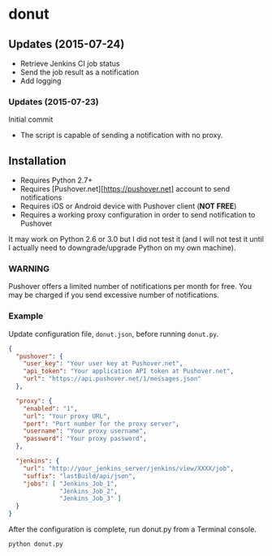 # donut

## Updates (2015-07-24)

- Retrieve Jenkins CI job status
- Send the job result as a notification
- Add logging

### Updates (2015-07-23)

Initial commit

- The script is capable of sending a notification with no proxy.

## Installation

- Requires Python 2.7+
- Requires [Pushover.net][https://pushover.net] account to send notifications
- Requires iOS or Android device with Pushover client (__NOT FREE__)
- Requires a working proxy configuration in order to send notification to Pushover

It may work on Python 2.6 or 3.0 but I did not test it (and I will not test it until I actually need to downgrade/upgrade Python on my own machine).

### WARNING

Pushover offers a limited number of notifications per month for free.
You may be charged if you send excessive number of notifications.

### Example

Update configuration file, `donut.json`, before running `donut.py`.

```json
{
  "pushover": {
    "user_key": "Your user key at Pushover.net",
    "api_token": "Your application API token at Pushover.net",
    "url": "https://api.pushover.net/1/messages.json"
  },

  "proxy": {
    "enabled": "1",
    "url": "Your proxy URL",
    "port": "Port number for the proxy server",
    "username": "Your proxy username",
    "password": "Your proxy password",
  },

  "jenkins": {
    "url": "http://your_jenkins_server/jenkins/view/XXXX/job",
    "suffix": "lastBuild/api/json",
    "jobs": [ "Jenkins_Job_1",
              "Jenkins_Job_2",
              "Jenkins_Job_3" ]
  }
}
```

After the configuration is complete, run donut.py from a Terminal console.

```bash
python donut.py
```
